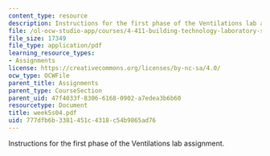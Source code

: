 ```yaml
---
content_type: resource
description: Instructions for the first phase of the Ventilations lab assignment.
file: /ol-ocw-studio-app/courses/4-411-building-technology-laboratory-spring-2004/777dfb6b3381451c4318c54b9865ad76_week5s04.pdf
file_size: 17349
file_type: application/pdf
learning_resource_types:
- Assignments
license: https://creativecommons.org/licenses/by-nc-sa/4.0/
ocw_type: OCWFile
parent_title: Assignments
parent_type: CourseSection
parent_uid: 47f4033f-8306-6168-0902-a7edea3b6b60
resourcetype: Document
title: week5s04.pdf
uid: 777dfb6b-3381-451c-4318-c54b9865ad76
---
```

Instructions for the first phase of the Ventilations lab assignment.